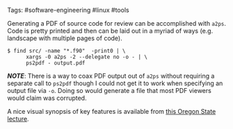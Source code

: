 Tags: #software-engineering #linux #tools 

Generating a PDF of source code for review can be accomplished with `a2ps`.  Code is pretty printed and then can be laid out in a myriad of ways (e.g. landscape with multiple pages of code).

```shell
$ find src/ -name "*.f90"  -print0 | \
      xargs -0 a2ps -2 --delegate no -o - | \
      ps2pdf - output.pdf
```

***NOTE***: There is a way to coax PDF output out of `a2ps` without requiring a separate call to `ps2pdf` though I could not get it to work when specifying an output file via `-o`.  Doing so would generate a file that most PDF viewers would claim was corrupted.

A nice visual synopsis of key features is available from [this Oregon State lecture](https://web.engr.oregonstate.edu/~traylor/ece473/beamer_lectures/a2ps.pdf).